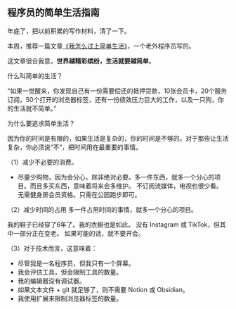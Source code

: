 ## 程序员的简单生活指南

年底了，把以前积累的写作材料，清了一下。

本周，推荐一篇文章[《我怎么过上简单生活》](https://endler.dev/2024/be-simple/)，一个老外程序员写的。

这文章很合我意，**世界越精彩缤纷，生活就要越简单**。

什么叫简单的生活？

“如果一觉醒来，你发现自己有一份需要偿还的抵押贷款，10张会员卡，20个服务订阅，50个打开的浏览器标签，还有一份绩效压力巨大的工作，以及一只狗，你的生活就不简单。”

为什么要追求简单生活？

因为你的时间是有限的，如果生活是复杂的，你的时间是不够的。对于那些让生活复杂，你必须说“不”，把时间用在最重要的事情。

（1）减少不必要的消费。
- 尽量少购物，因为会分心，除非绝对必要。多一件东西，就多一个分心的项目。而且多买东西，意味着将来会多维护。
不订阅流媒体，电视也很少看。
无需健身房会员资格。只需在公园跑步即可。

（2）减少时间的占用
多一件占用时间的事情，就多一个分心的项目。

我的鞋子已经穿了6年了。我的衣橱也是如此。
没有 Instagram 或 TikTok，但其中一部分正在变老。
如果可能的话，就不要开会。

（3）对于技术而言，这意味着：

- 尽管我是一名程序员，但我只有一个屏幕。
- 我会评估工具，但会限制工具的数量。
- 我的编辑器没有调试器。
- 如果文本文件 + git 就足够了，则不需要 Notion 或 Obsidian。
- 我使用扩展来限制浏览器标签的数量。

